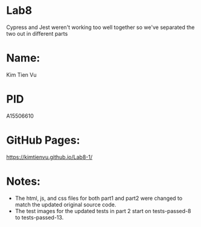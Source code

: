 # Lab8

Cypress and Jest weren't working too well together
so we've separated the two out in different parts

# Name:
Kim Tien Vu

# PID
A15506610

# GitHub Pages:
https://kimtienvu.github.io/Lab8-1/

# Notes:
- The html, js, and css files for both part1 and part2 were changed to match the updated original source code.
- The test images for the updated tests in part 2 start on tests-passed-8 to tests-passed-13.
